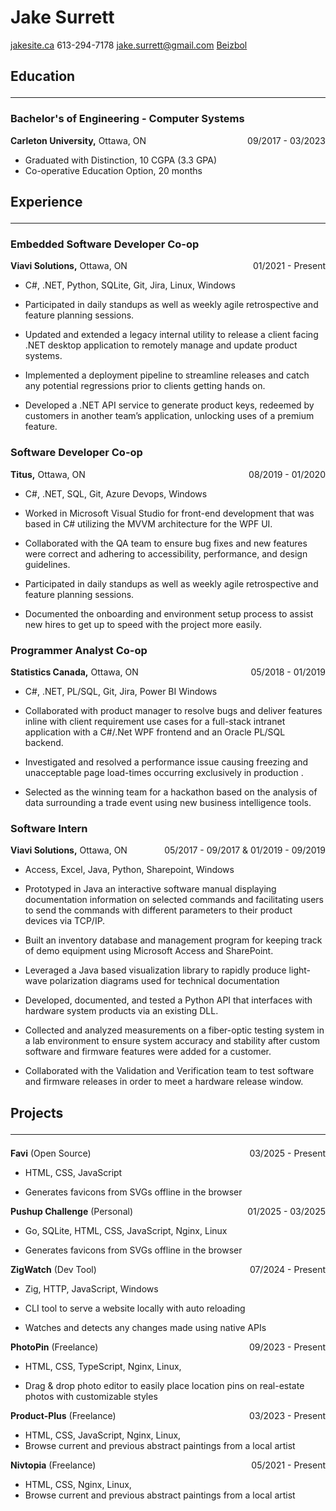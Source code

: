 
# Jake Surrett

<span class="iconify" data-icon="charm:person"></span> [jakesite.ca](https://jakesite.ca)
<span class="iconify" data-icon="tabler:phone"></span> 613-294-7178
<span class="iconify" data-icon="tabler:mail"></span> [jake.surrett@gmail.com](jake.surrett@gmail.com)
<span class="iconify" data-icon="tabler:brand-github"></span> [Beizbol](https://github.com/Beizbol)

## Education <hr>

### Bachelor's of Engineering - Computer Systems

**Carleton University,** Ottawa, ON
<span style="float:right;">09/2017 - 03/2023</span>

- Graduated with Distinction, 10 CGPA (3.3 GPA)
- Co-operative Education Option, 20 months

## Experience <hr>

### Embedded Software Developer Co-op

**Viavi Solutions,** Ottawa, ON
<span style="float:right;">01/2021 - Present</span>

- <span class="iconify" data-icon="devicon:csharp"></span> C#, 
<span class="iconify" data-icon="devicon:dotnetcore"></span> .NET, 
<span class="iconify" data-icon="devicon:python"></span> Python, 
<span class="iconify" data-icon="devicon:sqlite"></span> SQLite,
<span class="iconify" data-icon="devicon:git"></span> Git,
<span class="iconify" data-icon="devicon:jira"></span> Jira,
<span class="iconify" data-icon="devicon:linux"></span> Linux, 
<span class="iconify" data-icon="devicon:windows11"></span> Windows

- Participated in daily standups as well as weekly agile retrospective and
feature planning sessions.
- Updated and extended a legacy internal utility to release a client facing .NET
desktop application to remotely manage and update product systems.
- Implemented a deployment pipeline to streamline releases and catch any
potential regressions prior to clients getting hands on.
- Developed a .NET API service to generate product keys, redeemed by
customers in another team’s application, unlocking uses of a premium
feature.


### Software Developer Co-op

**Titus,** Ottawa, ON
<span style="float:right;">08/2019 - 01/2020</span>

- <span class="iconify" data-icon="devicon:csharp"></span> C#, 
<span class="iconify" data-icon="devicon:dotnetcore"></span> .NET, 
<span class="iconify" data-icon="devicon:sqldeveloper"></span> SQL,
<span class="iconify" data-icon="devicon:git"></span> Git,
<span class="iconify" data-icon="devicon:azuredevops"></span> Azure Devops,
<span class="iconify" data-icon="devicon:windows11"></span> Windows

- Worked in Microsoft Visual Studio for front-end development that was based
in C# utilizing the MVVM architecture for the WPF UI.
- Collaborated with the QA team to ensure bug fixes and new features were
correct and adhering to accessibility, performance, and design guidelines.
- Participated in daily standups as well as weekly agile retrospective and
feature planning sessions.
- Documented the onboarding and environment setup process to assist new
hires to get up to speed with the project more easily.


### Programmer Analyst Co-op

**Statistics Canada,** Ottawa, ON
<span style="float:right;">05/2018 - 01/2019</span>

- <span class="iconify" data-icon="devicon:csharp"></span> C#, 
<span class="iconify" data-icon="devicon:dotnetcore"></span> .NET, 
<span class="iconify" data-icon="vscode-icons:file-type-plsql"></span> PL/SQL,
<span class="iconify" data-icon="devicon:git"></span> Git,
<span class="iconify" data-icon="devicon:jira"></span> Jira,
<span class="iconify" data-icon="logos:microsoft-power-bi"></span> Power BI
<span class="iconify" data-icon="devicon:windows11"></span> Windows

- Collaborated with product manager to resolve bugs and deliver features
inline with client requirement use cases for a full-stack intranet application
with a C#/.Net WPF frontend and an Oracle PL/SQL backend.
- Investigated and resolved a performance issue causing freezing and
unacceptable page load-times occurring exclusively in production .
- Selected as the winning team for a hackathon based on the analysis of data
surrounding a trade event using new business intelligence tools.


### Software Intern

**Viavi Solutions,** Ottawa, ON
<span style="float:right;">05/2017 - 09/2017 & 01/2019 - 09/2019</span>

- <span class="iconify" data-icon="vscode-icons:file-type-access"></span> Access,
<span class="iconify" data-icon="vscode-icons:file-type-excel"></span> Excel,
<span class="iconify" data-icon="devicon:java"></span> Java, 
<span class="iconify" data-icon="devicon:python"></span> Python, 
<span class="iconify" data-icon="mdi:microsoft-sharepoint"></span> Sharepoint,
<span class="iconify" data-icon="devicon:windows11"></span> Windows

- Prototyped in Java an interactive software manual displaying documentation
information on selected commands and facilitating users to send the
commands with different parameters to their product devices via TCP/IP.
- Built an inventory database and management program for keeping track of
demo equipment using Microsoft Access and SharePoint.
- Leveraged a Java based visualization library to rapidly produce light-wave
polarization diagrams used for technical documentation
- Developed, documented, and tested a Python API that interfaces with
hardware system products via an existing DLL.
- Collected and analyzed measurements on a fiber-optic testing system in a lab
environment to ensure system accuracy and stability after custom software
and firmware features were added for a customer.
- Collaborated with the Validation and Verification team to test software and
firmware releases in order to meet a hardware release window.


## Projects <hr>

**Favi** (Open Source) 
<span style="float:right;">03/2025 - Present</span>

- <span class="iconify" data-icon="devicon:html5"></span> HTML, 
<span class="iconify" data-icon="devicon:css3"></span> CSS, 
<span class="iconify" data-icon="devicon:javascript"></span> JavaScript

- Generates favicons from SVGs offline in the browser

**Pushup Challenge** (Personal) 
<span style="float:right;">01/2025 - 03/2025</span>

- <span class="iconify" data-icon="devicon:go"></span> Go, 
<span class="iconify" data-icon="devicon:sqlite"></span> SQLite, 
<span class="iconify" data-icon="devicon:html5"></span> HTML, 
<span class="iconify" data-icon="devicon:css3"></span> CSS, 
<span class="iconify" data-icon="devicon:javascript"></span> JavaScript,
<span class="iconify" data-icon="devicon:nginx"></span> Nginx, 
<span class="iconify" data-icon="devicon:linux"></span> Linux

- Generates favicons from SVGs offline in the browser

**ZigWatch** (Dev Tool)
<span style="float:right;">07/2024 - Present</span>

- <span class="iconify" data-icon="devicon:zig"></span> Zig, 
<span class="iconify" data-icon="catppuccin:http"></span> HTTP, 
<span class="iconify" data-icon="devicon:javascript"></span> JavaScript, 
<span class="iconify" data-icon="devicon:windows11"></span> Windows

- CLI tool to serve a website locally with auto reloading
- Watches and detects any changes made using native APIs

**PhotoPin** (Freelance)
<span style="float:right;">09/2023 - Present</span>

- <span class="iconify" data-icon="devicon:html5"></span> HTML, 
<span class="iconify" data-icon="devicon:css3"></span> CSS, 
<span class="iconify" data-icon="devicon:typescript"></span> TypeScript, 
<span class="iconify" data-icon="devicon:nginx"></span> Nginx, 
<span class="iconify" data-icon="devicon:linux"></span> Linux, 

- Drag & drop photo editor to easily place location pins on real-estate photos with customizable styles


**Product-Plus** (Freelance)
<span style="float:right;">03/2023 - Present</span>

- <span class="iconify" data-icon="devicon:html5"></span> HTML, 
<span class="iconify" data-icon="devicon:css3"></span> CSS, 
<span class="iconify" data-icon="devicon:javascript"></span> JavaScript, 
<span class="iconify" data-icon="devicon:nginx"></span> Nginx, 
<span class="iconify" data-icon="devicon:linux"></span> Linux, 
- Browse current and previous abstract paintings from a local artist


**Nivtopia** (Freelance)
<span style="float:right;">05/2021 - Present</span>

- <span class="iconify" data-icon="devicon:html5"></span> HTML, 
<span class="iconify" data-icon="devicon:css3"></span> CSS, 
<span class="iconify" data-icon="devicon:nginx"></span> Nginx, 
<span class="iconify" data-icon="devicon:linux"></span> Linux, 
- Browse current and previous abstract paintings from a local artist

